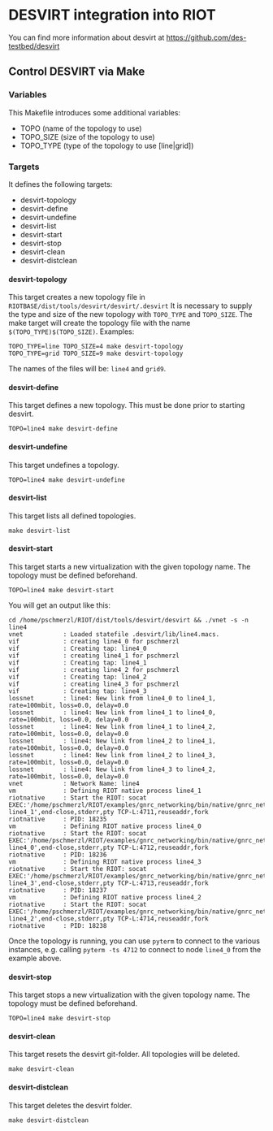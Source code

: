 # DESVIRT integration into RIOT

You can find more information about desvirt at
https://github.com/des-testbed/desvirt

## Control DESVIRT via Make

### Variables

This Makefile introduces some additional variables:
 * TOPO (name of the topology to use)
 * TOPO_SIZE (size of the topology to use)
 * TOPO_TYPE (type of the topology to use [line|grid])

### Targets

It defines the following targets:
 * desvirt-topology
 * desvirt-define
 * desvirt-undefine
 * desvirt-list
 * desvirt-start
 * desvirt-stop
 * desvirt-clean
 * desvirt-distclean

#### desvirt-topology

This target creates a new topology file in `RIOTBASE/dist/tools/desvirt/desvirt/.desvirt`
It is necessary to supply the type and size of the new topology with `TOPO_TYPE` and `TOPO_SIZE`.
The make target will create the topology file with the name `$(TOPO_TYPE)$(TOPO_SIZE)`.
Examples:
```
TOPO_TYPE=line TOPO_SIZE=4 make desvirt-topology
TOPO_TYPE=grid TOPO_SIZE=9 make desvirt-topology
```
The names of the files will be: `line4` and `grid9`.

#### desvirt-define

This target defines a new topology. This must be done prior to starting desvirt.
```
TOPO=line4 make desvirt-define
```

#### desvirt-undefine

This target undefines a topology.
```
TOPO=line4 make desvirt-undefine
```

#### desvirt-list

This target lists all defined topologies.
```
make desvirt-list
```

#### desvirt-start

This target starts a new virtualization with the given topology name.
The topology must be defined beforehand.
```
TOPO=line4 make desvirt-start
```

You will get an output like this:
```
cd /home/pschmerzl/RIOT/dist/tools/desvirt/desvirt && ./vnet -s -n line4
vnet           : Loaded statefile .desvirt/lib/line4.macs.
vif            : creating line4_0 for pschmerzl
vif            : Creating tap: line4_0
vif            : creating line4_1 for pschmerzl
vif            : Creating tap: line4_1
vif            : creating line4_2 for pschmerzl
vif            : Creating tap: line4_2
vif            : creating line4_3 for pschmerzl
vif            : Creating tap: line4_3
lossnet        : line4: New link from line4_0 to line4_1, rate=100mbit, loss=0.0, delay=0.0
lossnet        : line4: New link from line4_1 to line4_0, rate=100mbit, loss=0.0, delay=0.0
lossnet        : line4: New link from line4_1 to line4_2, rate=100mbit, loss=0.0, delay=0.0
lossnet        : line4: New link from line4_2 to line4_1, rate=100mbit, loss=0.0, delay=0.0
lossnet        : line4: New link from line4_2 to line4_3, rate=100mbit, loss=0.0, delay=0.0
lossnet        : line4: New link from line4_3 to line4_2, rate=100mbit, loss=0.0, delay=0.0
vnet           : Network Name: line4
vm             : Defining RIOT native process line4_1
riotnative     : Start the RIOT: socat EXEC:'/home/pschmerzl/RIOT/examples/gnrc_networking/bin/native/gnrc_networking.elf line4_1',end-close,stderr,pty TCP-L:4711,reuseaddr,fork
riotnative     : PID: 18235
vm             : Defining RIOT native process line4_0
riotnative     : Start the RIOT: socat EXEC:'/home/pschmerzl/RIOT/examples/gnrc_networking/bin/native/gnrc_networking.elf line4_0',end-close,stderr,pty TCP-L:4712,reuseaddr,fork
riotnative     : PID: 18236
vm             : Defining RIOT native process line4_3
riotnative     : Start the RIOT: socat EXEC:'/home/pschmerzl/RIOT/examples/gnrc_networking/bin/native/gnrc_networking.elf line4_3',end-close,stderr,pty TCP-L:4713,reuseaddr,fork
riotnative     : PID: 18237
vm             : Defining RIOT native process line4_2
riotnative     : Start the RIOT: socat EXEC:'/home/pschmerzl/RIOT/examples/gnrc_networking/bin/native/gnrc_networking.elf line4_2',end-close,stderr,pty TCP-L:4714,reuseaddr,fork
riotnative     : PID: 18238

```

Once the topology is running, you can use `pyterm` to connect to the various
instances, e.g. calling `pyterm -ts 4712` to connect to node `line4_0` from the
example above.

#### desvirt-stop

This target stops a new virtualization with the given topology name.
The topology must be defined beforehand.
```
TOPO=line4 make desvirt-stop
```

#### desvirt-clean

This target resets the desvirt git-folder. All topologies will be deleted.
```
make desvirt-clean
```

#### desvirt-distclean

This target deletes the desvirt folder.
```
make desvirt-distclean
```
